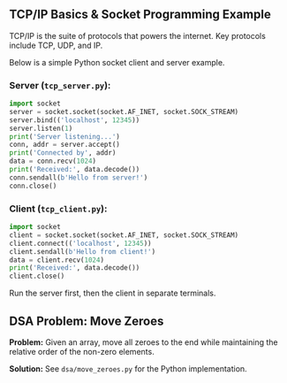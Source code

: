 ## TCP/IP Basics & Socket Programming Example

TCP/IP is the suite of protocols that powers the internet. Key protocols include TCP, UDP, and IP.

Below is a simple Python socket client and server example.

### Server (`tcp_server.py`):
```python
import socket
server = socket.socket(socket.AF_INET, socket.SOCK_STREAM)
server.bind(('localhost', 12345))
server.listen(1)
print('Server listening...')
conn, addr = server.accept()
print('Connected by', addr)
data = conn.recv(1024)
print('Received:', data.decode())
conn.sendall(b'Hello from server!')
conn.close()
```

### Client (`tcp_client.py`):
```python
import socket
client = socket.socket(socket.AF_INET, socket.SOCK_STREAM)
client.connect(('localhost', 12345))
client.sendall(b'Hello from client!')
data = client.recv(1024)
print('Received:', data.decode())
client.close()
```

Run the server first, then the client in separate terminals.

## DSA Problem: Move Zeroes

**Problem:**
Given an array, move all zeroes to the end while maintaining the relative order of the non-zero elements.

**Solution:** See `dsa/move_zeroes.py` for the Python implementation.

